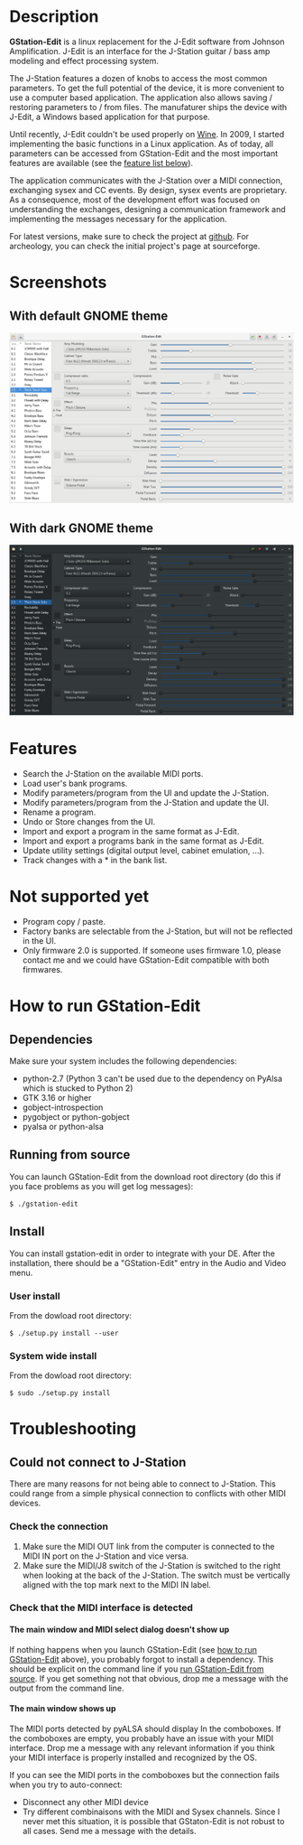 # Description
**GStation-Edit** is a linux replacement for the J-Edit software from Johnson
Amplification. J-Edit is an interface for the J-Station guitar / bass amp
modeling and effect processing system.

The J-Station features a dozen of knobs to access the most common parameters.
To get the full potential of the device, it is more convenient to use a computer
based application. The application also allows saving / restoring parameters
to / from files. The manufaturer ships the device with J-Edit, a Windows based
application for that purpose.

Until recently, J-Edit couldn't be used properly on
[Wine](https://www.winehq.org/). In 2009, I started implementing the basic
functions in a Linux application. As of today, all parameters can be accessed
from GStation-Edit and the most important features are available (see the
[feature list below](#features)).

The application communicates with the J-Station over a MIDI connection,
exchanging sysex and CC events. By design, sysex events are proprietary. As a
consequence, most of the development effort was focused on understanding the
exchanges, designing a communication framework and implementing the messages
necessary for the application.

For latest versions, make sure to check the project at
[github](https://github.com/fengalin/gstation-edit). For archeology, you can
check the initial project's page at sourceforge.


# Screenshots
## With default GNOME theme
![Default theme](assets/gstation-edit_default-theme.png)
<br/>
## With dark GNOME theme
![Dark theme](assets/gstation-edit_dark-theme.png)


# <a name='features'></a>Features
- Search the J-Station on the available MIDI ports.
- Load user's bank programs.
- Modify parameters/program from the UI and update the J-Station.
- Modify parameters/program from the J-Station and update the UI.
- Rename a program.
- Undo or Store changes from the UI.
- Import and export a program in the same format as J-Edit.
- Import and export a programs bank in the same format as J-Edit.
- Update utility settings (digital output level, cabinet emulation, ...).
- Track changes with a * in the bank list.


# Not supported yet
- Program copy / paste.
- Factory banks are selectable from the J-Station, but will not be reflected
in the UI.
- Only firmware 2.0 is supported. If someone uses firmware 1.0, please contact
me and we could have GStation-Edit compatible with both firmwares.


# <a name='how_to_run'></a>How to run GStation-Edit
## Dependencies
Make sure your system includes the following dependencies:
- python-2.7 (Python 3 can't be used due to the dependency on PyAlsa which
is stucked to Python 2)
- GTK 3.16 or higher
- gobject-introspection
- pygobject or python-gobject
- pyalsa or python-alsa

## <a name='running_from_source'></a>Running from source
You can launch GStation-Edit from the download root directory (do this if you
face problems as you will get log messages):

    $ ./gstation-edit


## Install
You can install gstation-edit in order to integrate with your DE.
After the installation, there should be a "GStation-Edit" entry in
the Audio and Video menu.
### User install
From the dowload root directory:

    $ ./setup.py install --user

### System wide install
From the dowload root directory:

    $ sudo ./setup.py install


# Troubleshooting
## Could not connect to J-Station
There are many reasons for not being able to connect to J-Station. 
This could range from a simple physical connection to conflicts
with other MIDI devices.

### Check the connection
1. Make sure the MIDI OUT link from the computer is connected to
the MIDI IN port on the J-Station and vice versa.
2. Make sure the MIDI/J8 switch of the J-Station is switched to
the right when looking at the back of the J-Station. The switch must
be vertically aligned with the top mark next to the MIDI IN label.

### Check that the MIDI interface is detected

#### The main window and MIDI select dialog doesn't show up
If nothing happens when you launch GStation-Edit (see [how to run
GStation-Edit](how_to_run) above), you probably forgot to install a dependency.
This should be explicit on the command line if you [run GStation-Edit
from source](#running_from_source).
If you get something not that obvious, drop me a message with the output from
the command line.

#### The main window shows up
The MIDI ports detected by pyALSA should display In the comboboxes.
If the comboboxes are empty, you probably have an issue with your MIDI interface.
Drop me a message with any relevant information if you think your MIDI interface
is properly installed and recognized by the OS.

If you can see the MIDI ports in the comboboxes but the connection fails when
you try to auto-connect:
- Disconnect any other MIDI device
- Try different combinaisons with the MIDI and Sysex channels.
Since I never met this situation, it is possible that GStaton-Edit is not robust
to all cases. Send me a message with the details.
